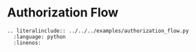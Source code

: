 
# Authorization Flow

```{eval-rst}
.. literalinclude:: ../../../examples/authorization_flow.py
  :language: python
  :linenos:
```
